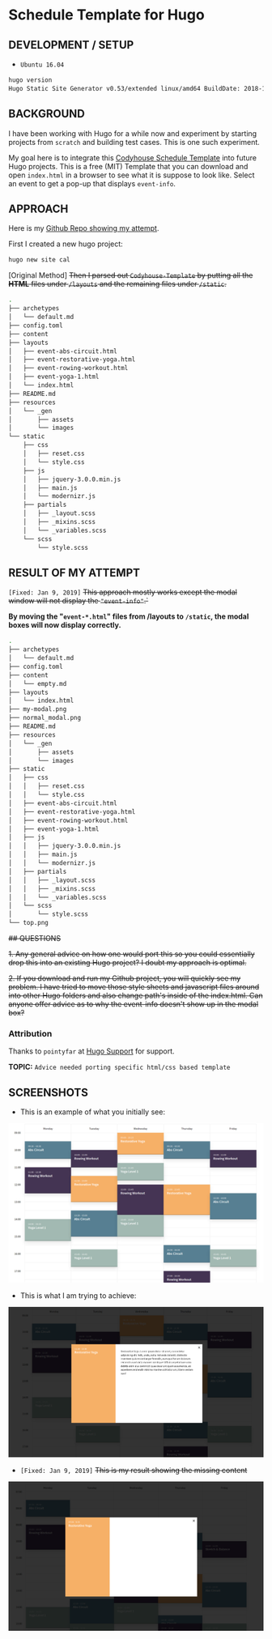 # Schedule Template for Hugo

## DEVELOPMENT / SETUP

* `Ubuntu 16.04`

```bash
hugo version
Hugo Static Site Generator v0.53/extended linux/amd64 BuildDate: 2018-12-24T12:58:46Z

```

## BACKGROUND

I have been working with Hugo for a while now and experiment by starting projects from `scratch` and building test cases.
This is one such experiment.

My goal here is to integrate this [Codyhouse Schedule  Template](https://codyhouse.co/gem/schedule-template) into future Hugo projects.  This is a free (MIT) Template that you can download and open `index.html` in a browser to see what it is suppose to look like.  Select an event to get a pop-up that displays `event-info`.

## APPROACH

Here is my [Github Repo showing my attempt](https://github.com/theadle/cal).

First I created a new hugo project:

```bash
hugo new site cal
```

[Original Method] ~~Then I parsed out `Codyhouse-Template` by putting all the **HTML** files under `/layouts` and the remaining files under `/static`.~~

```bash
.
├── archetypes
│   └── default.md
├── config.toml
├── content
├── layouts
│   ├── event-abs-circuit.html
│   ├── event-restorative-yoga.html
│   ├── event-rowing-workout.html
│   ├── event-yoga-1.html
│   └── index.html
├── README.md
├── resources
│   └── _gen
│       ├── assets
│       └── images
└── static
    ├── css
    │   ├── reset.css
    │   └── style.css
    ├── js
    │   ├── jquery-3.0.0.min.js
    │   ├── main.js
    │   └── modernizr.js
    ├── partials
    │   ├── _layout.scss
    │   ├── _mixins.scss
    │   └── _variables.scss
    └── scss
        └── style.scss
```

## RESULT OF MY ATTEMPT

`[Fixed: Jan 9, 2019]`
~~This approach mostly works except the modal window will not display the `"event-info"`.`~~  

**By moving the "`event-*.html`" files from /layouts to `/static`, the modal boxes will now display correctly.**

```bash
.
├── archetypes
│   └── default.md
├── config.toml
├── content
│   └── empty.md
├── layouts
│   └── index.html
├── my-modal.png
├── normal_modal.png
├── README.md
├── resources
│   └── _gen
│       ├── assets
│       └── images
├── static
│   ├── css
│   │   ├── reset.css
│   │   └── style.css
│   ├── event-abs-circuit.html
│   ├── event-restorative-yoga.html
│   ├── event-rowing-workout.html
│   ├── event-yoga-1.html
│   ├── js
│   │   ├── jquery-3.0.0.min.js
│   │   ├── main.js
│   │   └── modernizr.js
│   ├── partials
│   │   ├── _layout.scss
│   │   ├── _mixins.scss
│   │   └── _variables.scss
│   └── scss
│       └── style.scss
└── top.png

```

~~## QUESTIONS~~

~~1. Any general advice on how one would port this so you could essentially drop this into an existing Hugo project?  I doubt my approach is optimal.~~

~~2. If you download and run my Github project, you will quickly see my problem.  I have tried to move those style sheets and javascript files around into other Hugo folders and also change path's inside of the index.html.  Can anyone offer advice as to why the event-info doesn't show up in the modal box?~~

### Attribution

Thanks to `pointyfar` at [Hugo Support](https://discourse.gohugo.io/) for support.  

**TOPIC:**  `Advice needed porting specific html/css based template`

## SCREENSHOTS

* This is an example of what you initially see:

![Main Screen](top.png?raw=true "Main Screen")

* This is what I am trying to achieve:

![Normal Modal](normal_modal.png?raw=true "Normal Modal Content")

* `[Fixed: Jan 9, 2019]` ~~This is my result showing the missing content~~

![My Modal](my-modal.png?raw=true "Missing Modal Content")
